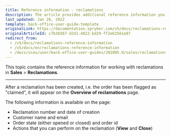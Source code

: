 ```yaml
---
title: Reference information - reclamations
description: The article provides additional reference information you see when managing Reclamations in the Back Office.
last_updated: Jan 26, 2022
template: back-office-user-guide-template
originalLink: https://documentation.spryker.com/v5/docs/reclamations-reference-information
originalArticleId: c7b38367-d2d1-4822-bd29-ff2e62561e87
redirect_from:
  - /v5/docs/reclamations-reference-information
  - /v5/docs/en/reclamations-reference-information
  - /docs/scos/user/back-office-user-guides/202005.0/sales/reclamations/references/reclamations-reference-information.html
---
```


This topic contains the reference information for working with reclamations in **Sales** > **Reclamations**.
***

After a reclamation has been created, i.e. the order has been flagged as "claimed", it will appear on the **Overview of reclamations** page. 

The following information is available on the page:
* Reclamation number and date of creation
* Customer name and email
* Order state (either opened or closed) and order id
* Actions that you can perform on the reclamation (**View** and **Close**)
